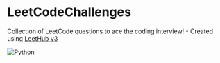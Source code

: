 # LeetCodeChallenges
Collection of LeetCode questions to ace the coding interview! - Created using [LeetHub v3](https://github.com/raphaelheinz/LeetHub-3.0)

![Python](https://img.shields.io/badge/python-3.11.3-blue?logo=python)

